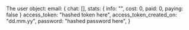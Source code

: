 The user object:
email: {
 chat: [],
 stats: {
   info: "",
   cost: 0,
   paid: 0,
   paying: false
 }
access_token: "hashed token here",
access_token_created_on: "dd.mm.yy",
password: "hashed password here",
}